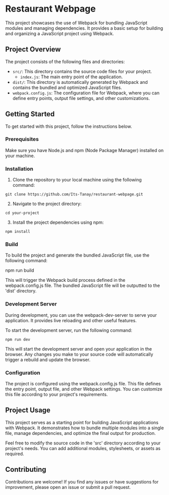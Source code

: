 # Restaurant Webpage

This project showcases the use of Webpack for bundling JavaScript modules and managing dependencies. It provides a basic setup for building and organizing a JavaScript project using Webpack.

## Project Overview

The project consists of the following files and directories:

- `src/`: This directory contains the source code files for your project.
  - `index.js`: The main entry point of the application.
- `dist/`: This directory is automatically generated by Webpack and contains the bundled and optimized JavaScript files.
- `webpack.config.js`: The configuration file for Webpack, where you can define entry points, output file settings, and other customizations.

## Getting Started

To get started with this project, follow the instructions below.

### Prerequisites

Make sure you have Node.js and npm (Node Package Manager) installed on your machine.

### Installation

1. Clone the repository to your local machine using the following command:

`git clone https://github.com/Its-Tanay/restaurant-webpage.git`


2. Navigate to the project directory:

`cd your-project`


3. Install the project dependencies using npm:

`npm install`


### Build

To build the project and generate the bundled JavaScript file, use the following command:

npm run build


This will trigger the Webpack build process defined in the webpack.config.js file. The bundled JavaScript file will be outputted to the 'dist' directory.

### Development Server

During development, you can use the webpack-dev-server to serve your application. It provides live reloading and other useful features.

To start the development server, run the following command:

`npm run dev`

This will start the development server and open your application in the browser. Any changes you make to your source code will automatically trigger a rebuild and update the browser.

### Configuration

The project is configured using the webpack.config.js file. This file defines the entry point, output file, and other Webpack settings. You can customize this file according to your project's requirements.

## Project Usage

This project serves as a starting point for building JavaScript applications with Webpack. It demonstrates how to bundle multiple modules into a single file, manage dependencies, and optimize the final output for production.

Feel free to modify the source code in the 'src' directory according to your project's needs. You can add additional modules, stylesheets, or assets as required.

## Contributing

Contributions are welcome! If you find any issues or have suggestions for improvement, please open an issue or submit a pull request.



